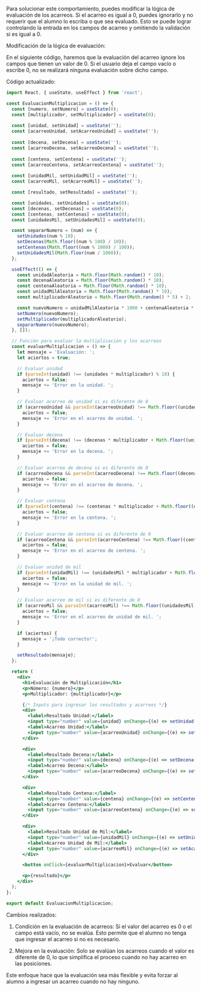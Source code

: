 Para solucionar este comportamiento, puedes modificar la lógica de evaluación de los acarreos. Si el acarreo es igual a 0, puedes ignorarlo y no requerir que el alumno lo escriba o que sea evaluado. Esto se puede lograr controlando la entrada en los campos de acarreo y omitiendo la validación si es igual a 0.

Modificación de la lógica de evaluación:

En el siguiente código, haremos que la evaluación del acarreo ignore los campos que tienen un valor de 0. Si el usuario deja el campo vacío o escribe 0, no se realizará ninguna evaluación sobre dicho campo.

Código actualizado:

```jsx
import React, { useState, useEffect } from 'react';

const EvaluacionMultiplicacion = () => {
  const [numero, setNumero] = useState(0);
  const [multiplicador, setMultiplicador] = useState(0);
  
  const [unidad, setUnidad] = useState('');
  const [acarreoUnidad, setAcarreoUnidad] = useState('');
  
  const [decena, setDecena] = useState('');
  const [acarreoDecena, setAcarreoDecena] = useState('');
  
  const [centena, setCentena] = useState('');
  const [acarreoCentena, setAcarreoCentena] = useState('');
  
  const [unidadMil, setUnidadMil] = useState('');
  const [acarreoMil, setAcarreoMil] = useState('');

  const [resultado, setResultado] = useState('');

  const [unidades, setUnidades] = useState(0);
  const [decenas, setDecenas] = useState(0);
  const [centenas, setCentenas] = useState(0);
  const [unidadesMil, setUnidadesMil] = useState(0);

  const separarNumero = (num) => {
    setUnidades(num % 10);
    setDecenas(Math.floor((num % 100) / 10));
    setCentenas(Math.floor((num % 1000) / 100));
    setUnidadesMil(Math.floor(num / 1000));
  };

  useEffect(() => {
    const unidadAleatoria = Math.floor(Math.random() * 10);
    const decenaAleatoria = Math.floor(Math.random() * 10);
    const centenaAleatoria = Math.floor(Math.random() * 10);
    const unidadMilAleatoria = Math.floor(Math.random() * 10);
    const multiplicadorAleatorio = Math.floor(Math.random() * 5) + 2;

    const nuevoNumero = unidadMilAleatoria * 1000 + centenaAleatoria * 100 + decenaAleatoria * 10 + unidadAleatoria;
    setNumero(nuevoNumero);
    setMultiplicador(multiplicadorAleatorio);
    separarNumero(nuevoNumero);
  }, []);

  // Función para evaluar la multiplicación y los acarreos
  const evaluarMultiplicacion = () => {
    let mensaje = 'Evaluación: ';
    let aciertos = true;

    // Evaluar unidad
    if (parseInt(unidad) !== (unidades * multiplicador) % 10) {
      aciertos = false;
      mensaje += 'Error en la unidad. ';
    }

    // Evaluar acarreo de unidad si es diferente de 0
    if (acarreoUnidad && parseInt(acarreoUnidad) !== Math.floor((unidades * multiplicador) / 10)) {
      aciertos = false;
      mensaje += 'Error en el acarreo de unidad. ';
    }

    // Evaluar decena
    if (parseInt(decena) !== (decenas * multiplicador + Math.floor((unidades * multiplicador) / 10)) % 10) {
      aciertos = false;
      mensaje += 'Error en la decena. ';
    }

    // Evaluar acarreo de decena si es diferente de 0
    if (acarreoDecena && parseInt(acarreoDecena) !== Math.floor((decenas * multiplicador + Math.floor((unidades * multiplicador) / 10)) / 10)) {
      aciertos = false;
      mensaje += 'Error en el acarreo de decena. ';
    }

    // Evaluar centena
    if (parseInt(centena) !== (centenas * multiplicador + Math.floor((decenas * multiplicador) / 10)) % 10) {
      aciertos = false;
      mensaje += 'Error en la centena. ';
    }

    // Evaluar acarreo de centena si es diferente de 0
    if (acarreoCentena && parseInt(acarreoCentena) !== Math.floor((centenas * multiplicador + Math.floor((decenas * multiplicador) / 10)) / 10)) {
      aciertos = false;
      mensaje += 'Error en el acarreo de centena. ';
    }

    // Evaluar unidad de mil
    if (parseInt(unidadMil) !== (unidadesMil * multiplicador + Math.floor((centenas * multiplicador) / 10)) % 10) {
      aciertos = false;
      mensaje += 'Error en la unidad de mil. ';
    }

    // Evaluar acarreo de mil si es diferente de 0
    if (acarreoMil && parseInt(acarreoMil) !== Math.floor((unidadesMil * multiplicador + Math.floor((centenas * multiplicador) / 10)) / 10)) {
      aciertos = false;
      mensaje += 'Error en el acarreo de unidad de mil. ';
    }

    if (aciertos) {
      mensaje = '¡Todo correcto!';
    }

    setResultado(mensaje);
  };

  return (
    <div>
      <h1>Evaluación de Multiplicación</h1>
      <p>Número: {numero}</p>
      <p>Multiplicador: {multiplicador}</p>

      {/* Inputs para ingresar los resultados y acarreos */}
      <div>
        <label>Resultado Unidad:</label>
        <input type="number" value={unidad} onChange={(e) => setUnidad(e.target.value)} />
        <label>Acarreo Unidad:</label>
        <input type="number" value={acarreoUnidad} onChange={(e) => setAcarreoUnidad(e.target.value)} />
      </div>

      <div>
        <label>Resultado Decena:</label>
        <input type="number" value={decena} onChange={(e) => setDecena(e.target.value)} />
        <label>Acarreo Decena:</label>
        <input type="number" value={acarreoDecena} onChange={(e) => setAcarreoDecena(e.target.value)} />
      </div>

      <div>
        <label>Resultado Centena:</label>
        <input type="number" value={centena} onChange={(e) => setCentena(e.target.value)} />
        <label>Acarreo Centena:</label>
        <input type="number" value={acarreoCentena} onChange={(e) => setAcarreoCentena(e.target.value)} />
      </div>

      <div>
        <label>Resultado Unidad de Mil:</label>
        <input type="number" value={unidadMil} onChange={(e) => setUnidadMil(e.target.value)} />
        <label>Acarreo Unidad de Mil:</label>
        <input type="number" value={acarreoMil} onChange={(e) => setAcarreoMil(e.target.value)} />
      </div>

      <button onClick={evaluarMultiplicacion}>Evaluar</button>

      <p>{resultado}</p>
    </div>
  );
};

export default EvaluacionMultiplicacion;
```

Cambios realizados:

1. Condición en la evaluación de acarreos: Si el valor del acarreo es 0 o el campo está vacío, no se evalúa. Esto permite que el alumno no tenga que ingresar el acarreo si no es necesario.


2. Mejora en la evaluación: Solo se evalúan los acarreos cuando el valor es diferente de 0, lo que simplifica el proceso cuando no hay acarreo en las posiciones.



Este enfoque hace que la evaluación sea más flexible y evita forzar al alumno a ingresar un acarreo cuando no hay ninguno.

